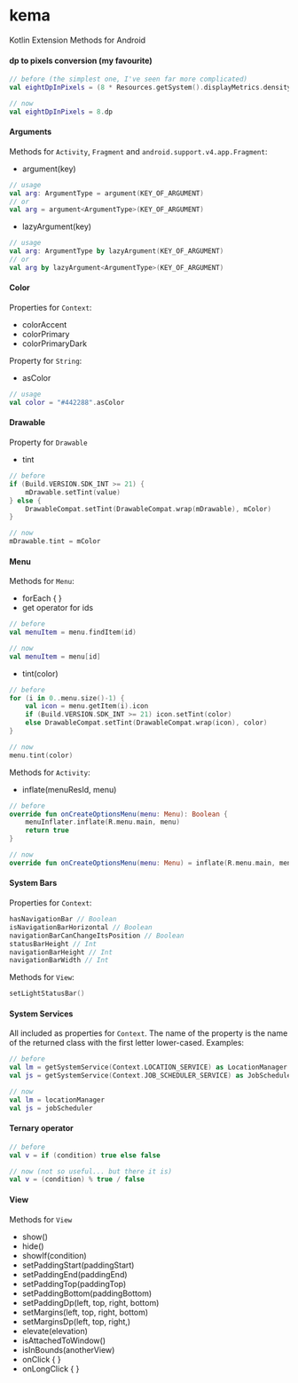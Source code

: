 # kema
Kotlin Extension Methods for Android

#### dp to pixels conversion (my favourite)
```kotlin
// before (the simplest one, I've seen far more complicated)
val eightDpInPixels = (8 * Resources.getSystem().displayMetrics.density + 0.5f).toInt()

// now
val eightDpInPixels = 8.dp
```

#### Arguments

Methods for `Activity`, `Fragment` and `android.support.v4.app.Fragment`:
* argument(key)
```kotlin
// usage
val arg: ArgumentType = argument(KEY_OF_ARGUMENT)
// or
val arg = argument<ArgumentType>(KEY_OF_ARGUMENT)
```
* lazyArgument(key)
```kotlin
// usage
val arg: ArgumentType by lazyArgument(KEY_OF_ARGUMENT)
// or
val arg by lazyArgument<ArgumentType>(KEY_OF_ARGUMENT)
```

#### Color

Properties for `Context`:
* colorAccent
* colorPrimary
* colorPrimaryDark
 
Property for `String`:
* asColor
```kotlin
// usage
val color = "#442288".asColor
```

#### Drawable

Property for `Drawable`
* tint
```kotlin
// before
if (Build.VERSION.SDK_INT >= 21) {
    mDrawable.setTint(value)
} else {
    DrawableCompat.setTint(DrawableCompat.wrap(mDrawable), mColor)
}

// now
mDrawable.tint = mColor
```

#### Menu

Methods for `Menu`:
* forEach { }
* get operator for ids
```kotlin
// before
val menuItem = menu.findItem(id)

// now
val menuItem = menu[id]
```
* tint(color)
```kotlin
// before
for (i in 0..menu.size()-1) {
    val icon = menu.getItem(i).icon
    if (Build.VERSION.SDK_INT >= 21) icon.setTint(color)
    else DrawableCompat.setTint(DrawableCompat.wrap(icon), color)
}

// now
menu.tint(color)
```


Methods for `Activity`:
* inflate(menuResId, menu)
```kotlin
// before
override fun onCreateOptionsMenu(menu: Menu): Boolean {
    menuInflater.inflate(R.menu.main, menu)
    return true
}

// now
override fun onCreateOptionsMenu(menu: Menu) = inflate(R.menu.main, menu)
```


#### System Bars

Properties for `Context`:
```kotlin
hasNavigationBar // Boolean
isNavigationBarHorizontal // Boolean
navigationBarCanChangeItsPosition // Boolean
statusBarHeight // Int
navigationBarHeight // Int
navigationBarWidth // Int
```
Methods for `View`:
```kotlin
setLightStatusBar()
```

#### System Services

All included as properties for `Context`. The name of the property is the name of the returned class with the first letter lower-cased. Examples:
```kotlin
// before
val lm = getSystemService(Context.LOCATION_SERVICE) as LocationManager
val js = getSystemService(Context.JOB_SCHEDULER_SERVICE) as JobScheduler

// now
val lm = locationManager
val js = jobScheduler
```

#### Ternary operator

```kotlin
// before 
val v = if (condition) true else false

// now (not so useful... but there it is)
val v = (condition) % true / false
```

#### View

Methods for `View`
* show()
* hide()
* showIf(condition)
* setPaddingStart(paddingStart)
* setPaddingEnd(paddingEnd)
* setPaddingTop(paddingTop)
* setPaddingBottom(paddingBottom)
* setPaddingDp(left, top, right, bottom)
* setMargins(left, top, right, bottom)
* setMarginsDp(left, top, right,)
* elevate(elevation)
* isAttachedToWindow()
* isInBounds(anotherView)
* onClick { }
* onLongClick { }
